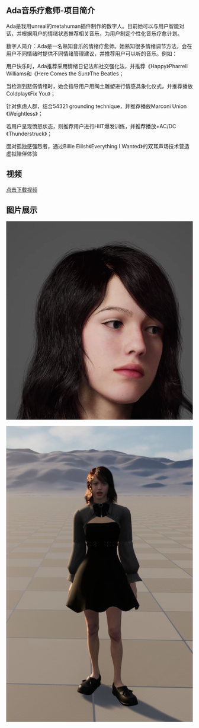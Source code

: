 ## Ada音乐疗愈师-项目简介

Ada是我用unreal的metahuman插件制作的数字人。目前她可以与用户智能对话，并根据用户的情绪状态推荐相关音乐，为用户制定个性化音乐疗愈计划。

数字人简介：Ada是一名熟知音乐的情绪疗愈师。她熟知很多情绪调节方法，会在用户不同情绪时提供不同情绪管理建议，并推荐用户可以听的音乐。例如：

用户快乐时，Ada推荐采用情绪日记法和社交强化法，并推荐《Happy》Pharrell Williams和《Here Comes the Sun》The Beatles；

当检测到悲伤情绪时，她会指导用户用陶土雕塑进行情感具象化仪式，并推荐播放Coldplay《Fix You》；

针对焦虑人群，结合54321 grounding technique，并推荐播放Marconi Union《Weightless》；

若用户呈现愤怒状态，则推荐用户进行HIIT爆发训练，并推荐播放+AC/DC《Thunderstruck》；

面对孤独感强烈者，通过Billie Eilish《Everything I Wanted》的双耳声场技术营造虚拟陪伴体验

## 视频

[点击下载视频](../assets/Ada视频.mp4)

## 图片展示

![Ada形象1](../assets/Ada照片1.png)

![Ada形象2](../assets/Ada照片2.png)
